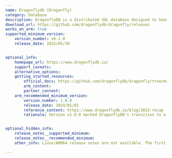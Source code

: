 ```yaml
---
name: Dragonflydb (Dragonfly)
category: Database
description: DragonflyDB is a distributed SQL database designed to handle complex analytical tasks with high efficiency and scalability. It supports real-time analytics using ACID transactions, making it easy to query and process large amounts of data effectively.
download_url: https://github.com/dragonflydb/dragonfly/releases
works_on_arm: true
supported_minimum_version:
    version_number: v0.1.0
    release_date: 2022/05/30


optional_info:
    homepage_url: https://www.dragonflydb.io/
    support_caveats:
    alternative_options:
    getting_started_resources:
        official_docs: https://github.com/dragonflydb/dragonfly/tree/main/docs/quick-start
        arm_content:
        partner_content:
    arm_recommended_minimum_version:
        version_number: 1.0.0
        release_date: 2024/01/02
        reference_content: https://www.dragonflydb.io/blog/2023-recap
        rationale: Version v1.0.0 marked DragonflyDB's transition to a production-ready state, introducing replication support for high availability and enhancing performance across all supported architectures.


optional_hidden_info:
    release_notes__supported_minimum:
    release_notes__recommended_minimum:
    other_info: Linux/ARM64 release notes are not available. The first Linux/ARM64 tar is available in version v[0.1.0](https://github.com/dragonflydb/dragonfly/releases/tag/v0.1.0).

---
```

